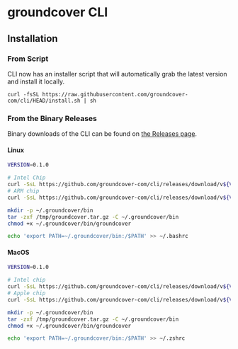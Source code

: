 # groundcover CLI

## Installation

### From Script

CLI now has an installer script that will automatically grab the latest version and install it locally.

`curl -fsSL https://raw.githubusercontent.com/groundcover-com/cli/HEAD/install.sh | sh`

### From the Binary Releases

Binary downloads of the CLI can be found on [the Releases page](https://github.com/groundcover-com/cli/releases/latest).

#### Linux

```bash
VERSION=0.1.0

# Intel Chip
curl -SsL https://github.com/groundcover-com/cli/releases/download/v${VERSION}/groundcover_${VERSION}_linux_amd64.tar.gz -o /tmp/groundcover.tar.gz
# ARM chip
curl -SsL https://github.com/groundcover-com/cli/releases/download/v${VERSION}/groundcover_${VERSION}_linux_arm64.tar.gz -o /tmp/groundcover.tar.gz

mkdir -p ~/.groundcover/bin
tar -zxf /tmp/groundcover.tar.gz -C ~/.groundcover/bin
chmod +x ~/.groundcover/bin/groundcover

echo 'export PATH=~/.groundcover/bin:/$PATH' >> ~/.bashrc
```

#### MacOS

```bash
VERSION=0.1.0

# Intel chip
curl -SsL https://github.com/groundcover-com/cli/releases/download/v${VERSION}/groundcover_${VERSION}_darwin_amd64.tar.gz -o /tmp/groundcover.tar.gz
# Apple chip
curl -SsL https://github.com/groundcover-com/cli/releases/download/v${VERSION}/groundcover_${VERSION}_darwin_arm64.tar.gz -o /tmp/groundcover.tar.gz

mkdir -p ~/.groundcover/bin
tar -zxf /tmp/groundcover.tar.gz -C ~/.groundcover/bin
chmod +x ~/.groundcover/bin/groundcover

echo 'export PATH=~/.groundcover/bin:/$PATH' >> ~/.zshrc
```
